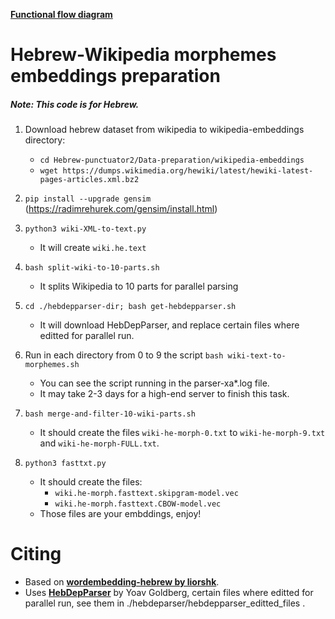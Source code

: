 **[Functional flow diagram](https://docs.google.com/drawings/d/15K7t3t4nmjn9XEa415ckmr0tjnJjgGW5N7KFRiXZEx4/edit?usp=sharing)**

# Hebrew-Wikipedia morphemes embeddings preparation
##### Note: This code is for Hebrew.

1. Download hebrew dataset from wikipedia to wikipedia-embeddings directory:
    - `cd Hebrew-punctuator2/Data-preparation/wikipedia-embeddings`
    - `wget https://dumps.wikimedia.org/hewiki/latest/hewiki-latest-pages-articles.xml.bz2`

2. `pip install --upgrade gensim` (https://radimrehurek.com/gensim/install.html)

3. `python3 wiki-XML-to-text.py`
    - It will create `wiki.he.text`

4. `bash split-wiki-to-10-parts.sh`
    - It splits Wikipedia to 10 parts for parallel parsing

5. `cd ./hebdepparser-dir; bash get-hebdepparser.sh`
    - It will download HebDepParser, and replace certain files where editted for parallel run.

6. Run in each directory from 0 to 9 the script `bash wiki-text-to-morphemes.sh`
    - You can see the script running in the parser-xa*.log file.
    - It may take 2-3 days for a high-end server to finish this task.

7. `bash merge-and-filter-10-wiki-parts.sh`
    - It should create the files `wiki-he-morph-0.txt` to `wiki-he-morph-9.txt` and `wiki-he-morph-FULL.txt`.

8. `python3 fasttxt.py`
    - It should create the files:
      - `wiki.he-morph.fasttext.skipgram-model.vec`
      - `wiki.he-morph.fasttext.CBOW-model.vec`
    - Those files are your embddings, enjoy!

# Citing
- Based on **[wordembedding-hebrew by liorshk](https://github.com/liorshk/wordembedding-hebrew)**.
- Uses **[HebDepParser](https://www.cs.bgu.ac.il/~yoavg/software/hebparsers/hebdepparser/)** by Yoav Goldberg, certain files where editted for parallel run, see them in ./hebdeparser/hebdepparser_editted_files .
